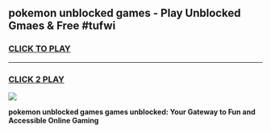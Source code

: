 
## pokemon unblocked games - Play Unblocked Gmaes & Free #tufwi
<h3>
<a href="https://news.freeplayer.one?title=pokemon_unblocked_games&ref=03M">CLICK TO PLAY</a></h3>
<hr>

<h3>
<a href="https://news.freeplayer.one?title=pokemon_unblocked_games&ref=03M">CLICK 2 PLAY</a>
  
</h3>

<a href="https://news.freeplayer.one?title=pokemon_unblocked_games&ref=03M"><img src="https://clearcache.store/games.png"></a>


**pokemon unblocked games games unblocked: Your Gateway to Fun and Accessible Online Gaming**
